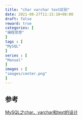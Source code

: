 ```yaml
---
title: "char varchar text区别"
date: 2021-08-27T11:15:10+08:00
draft: false
reward: true
categories: [
"编程思想"
]
tags : [
"MySQL"
]
series : [
"Manual"
]
images : [
"images/center.png"
]
---
```


[comment]: <> (# char、varchar、text区别)



## 参考

[MySQL之char、varchar和text的设计](https://www.cnblogs.com/billyxp/p/3548540.html)

